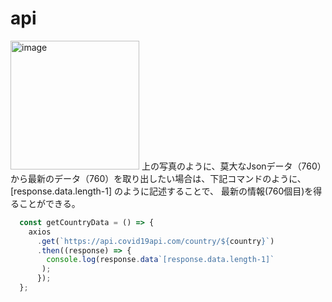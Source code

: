 # api

<img width="206" alt="image" src="https://user-images.githubusercontent.com/97214466/154915559-6c5becb8-c94b-43bf-8935-a5ac0d851a59.png">
上の写真のように、莫大なJsonデータ（760）から最新のデータ（760）を取り出したい場合は、下記コマンドのように、 [response.data.length-1] のように記述することで、  
最新の情報(760個目)を得ることができる。

```javaScript
  const getCountryData = () => {
    axios
      .get(`https://api.covid19api.com/country/${country}`)
      .then((response) => {
        console.log(response.data`[response.data.length-1]`
       );
      });
  };
```
